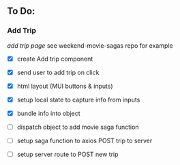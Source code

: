## To Do:

### Add Trip
*add trip page*
see weekend-movie-sagas repo for example
- [x] create Add trip component 
- [x] send user to add trip on click
- [x] html layout (MUI buttons & inputs)
- [x] setup local state to capture info from inputs
- [x] bundle info into object
- [ ] dispatch object to add movie saga function
- [ ] setup saga function to axios POST trip to server
- [ ] setup server route to POST new trip






